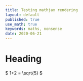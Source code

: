 ```yaml
---
title: Testing mathjax rendering
layout: default
published: true
use_math: true
keywords: maths, nonsense
date: 2020-06-21
---
```


# Heading

$ 1+2 = \sqrt{5} $ 
